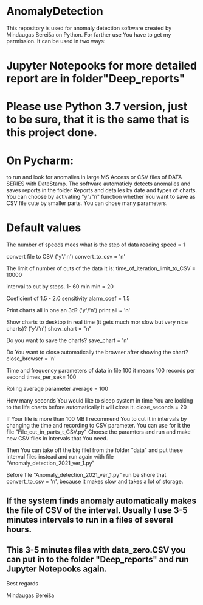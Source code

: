 # AnomalyDetection
This repository is used for anomaly detection software created by Mindaugas Bereiša on Python. For farther use You have to get my permission.
It can be used in two ways:

# Jupyter Notepooks for more detailed report are in folder"Deep_reports"

# Please use Python 3.7 version, just to be sure, that it is the same that is this project done.

# On Pycharm: 
to run and look for anomalies in large MS Access or CSV files of DATA SERIES with DateStamp.
The software automaticly detects anomalies and saves reports in the folder Reports and detailes by date and types of charts.
You can choose by activating "y"/"n" function whether You want to save as CSV file cute by smaller parts.
You can chose many parameters.

# Default values

The number of speeds mees what is the step of data reading
speed = 1

convert file to CSV ('y'/'n')
convert_to_csv = 'n'

The limit of number of cuts of the data it is:
time_of_iteration_limit_to_CSV = 10000

interval to cut by steps. 1- 60 min
min = 20

Coeficient of 1.5 - 2.0 sensitivity
alarm_coef = 1.5

Print charts all in one an 3d? ('y'/'n')
print all = 'n'

Show charts to desktop in real time (it gets much mor slow but very nice charts)? ('y'/'n')
show_chart = "n"

Do you want to save the charts?
save_chart = 'n'

Do You want to close automatically the browser after showing the chart?
close_browser = 'n'

Time and frequency parameters of data in file 100 it means 100 records per second
times_per_sek= 100

Roling average parameter
average = 100

How many seconds You would like to sleep system in time You are looking to the life charts before automatically it will close it.
close_seconds = 20

If Your file is more than 100 MB I recommend You to cut it in intervals by changing the time and recording to CSV parameter. 
You can use for it the file "File_cut_in_parts_t_CSV.py"
Choose the paramters and run and make new CSV files in intervals that You need.

Then You can take off the big filel from the folder "data" and put these interval files instead and run again with file "Anomaly_detection_2021_ver_1.py"

Before file "Anomaly_detection_2021_ver_1.py" run be shore that convert_to_csv = 'n', because it makes slow and takes a lot of storage.

## If the system finds anomaly automatically makes the file of CSV of the interval. Usually I use 3-5 minutes intervals to run in a files of several hours. 
## This 3-5 minutes files with data_zero.CSV you can put in to the folder "Deep_reports" and run Jupyter Notepooks again. 

Best regards

Mindaugas Bereiša

